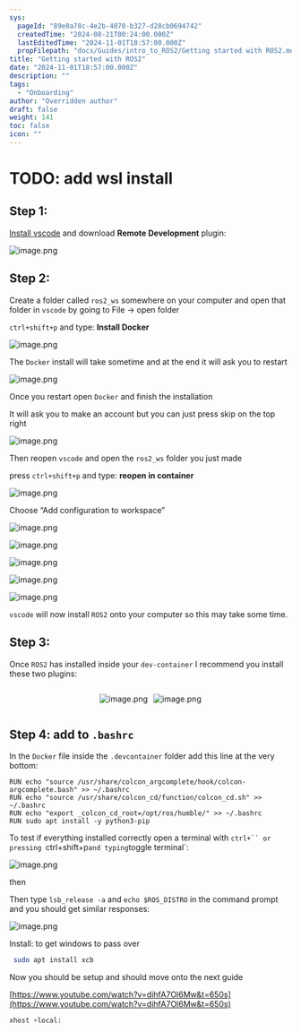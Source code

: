 ```yaml
---
sys:
  pageId: "89e0a78c-4e2b-4070-b327-d28cb0694742"
  createdTime: "2024-08-21T00:24:00.000Z"
  lastEditedTime: "2024-11-01T18:57:00.000Z"
  propFilepath: "docs/Guides/intro_to_ROS2/Getting started with ROS2.md"
title: "Getting started with ROS2"
date: "2024-11-01T18:57:00.000Z"
description: ""
tags:
  - "Onboarding"
author: "Overridden author"
draft: false
weight: 141
toc: false
icon: ""
---
```


# TODO: add wsl install

## Step 1:

[Install vscode](https://code.visualstudio.com/download) and download **Remote Development** plugin:

![image.png](https://prod-files-secure.s3.us-west-2.amazonaws.com/d518164a-d88e-44d1-a4ee-3adb3bd8bce0/efb52993-1881-4a40-b95e-6f020334f022/image.png?X-Amz-Algorithm=AWS4-HMAC-SHA256&X-Amz-Content-Sha256=UNSIGNED-PAYLOAD&X-Amz-Credential=ASIAZI2LB4662BC4HD3X%2F20250222%2Fus-west-2%2Fs3%2Faws4_request&X-Amz-Date=20250222T210210Z&X-Amz-Expires=3600&X-Amz-Security-Token=IQoJb3JpZ2luX2VjEMn%2F%2F%2F%2F%2F%2F%2F%2F%2F%2FwEaCXVzLXdlc3QtMiJGMEQCIGwpnuE7uQnf%2BhEypiur3SFJr9GbxdytqhCqmKDn02mfAiAnx9KcLYDl%2FLgCKe1zuNgQQQsd0VmPbAu2xSK%2FIlELriqIBAjy%2F%2F%2F%2F%2F%2F%2F%2F%2F%2F8BEAAaDDYzNzQyMzE4MzgwNSIM%2FfCwTYaNyHzbHkt%2BKtwDQbRnMISFD1Hg%2B5fuh8cXIRwLR9ZvjdGSXi9pyChrjprFdLD47cLeQubmTLrBcO1wzSZ0NLN%2BfNihBlEh08oF1tnUVPfjA3nHe3FrcI7vPcZJ7UnjNQVmKZGlKNTql8x1WJbDftqV4RgZdeMgIexyl2K6JSgLVBgLOBAu0Ax9f6XCDky3m%2BrKjJOpsx7y9fl07EU1vjfRIbiIiCNqM388ZyD8C%2BlrsDclq%2Fw3XibtzOuneoi2WfgovCo01geH6Wi9LKXQzKmDIagGh1xqQEwiB8yZx5Pu6rb%2FZ%2Ft5ij9uOY4fQyg6WxP%2FwIqsAulYhOJZXifB0aOXKiNLS3MGeVR4Fq%2FBnIrFtmLfD4D6WBfV35%2F5gqxgkO1RcAHqK7RUn7iEiW6USWeQdz3IFPOB8DLmVljiY35IOEfAfEe0Ts9RQN3VacGWiyEj0ufgrfVzS%2BAenMJykPfsGh7vxUveNJREcMkH2DZjEnu2nZLA2lrEaR50H7uJr1OeZ5ctxFPe1XUXAmFSuwJbQ2u4kXvAbrST1zuxg4dVl5TRVFR5lJyVpydFg3FyNRLw%2FRndozuXPSMvL3oIZp%2Fyq7oA18HQvRYnLjN3JNZdpK%2FND1VsdLa086gT52ZpmoibZznjnxIwpILovQY6pgEjN%2B4IQQx3kPXT2O19LF%2FwgSdltt6BLduoY5RtnXvx3RrGBdqdctZVvXLrzfIfYhF%2FvsI%2BK3lRyRLN6SazZoc%2FJ7UE2YVE18jgVJ6%2FNN1xH3JhyC04wV9dNKAKkVUptcTp6xa6quK07AyMm1dwFfkIBJFTZgQV3r2L17YVojFHu7si2w26FK%2FgqvxuvATUs3Oks%2FRMShyPQexu%2BtrNi7q5Z0thOgYp&X-Amz-Signature=ae7618009bf2f2aaa4ad8492ac6fab0d041896bc2727368a56c0256643082ed3&X-Amz-SignedHeaders=host&x-id=GetObject)

## Step 2:

Create a folder called `ros2_ws` somewhere on your computer and open that folder in `vscode` by going to File → open folder 

`ctrl+shift+p` and type: **Install Docker**

![image.png](https://prod-files-secure.s3.us-west-2.amazonaws.com/d518164a-d88e-44d1-a4ee-3adb3bd8bce0/2269dc0e-1cd5-47ff-bceb-c04ad9b2eab0/image.png?X-Amz-Algorithm=AWS4-HMAC-SHA256&X-Amz-Content-Sha256=UNSIGNED-PAYLOAD&X-Amz-Credential=ASIAZI2LB4662BC4HD3X%2F20250222%2Fus-west-2%2Fs3%2Faws4_request&X-Amz-Date=20250222T210209Z&X-Amz-Expires=3600&X-Amz-Security-Token=IQoJb3JpZ2luX2VjEMn%2F%2F%2F%2F%2F%2F%2F%2F%2F%2FwEaCXVzLXdlc3QtMiJGMEQCIGwpnuE7uQnf%2BhEypiur3SFJr9GbxdytqhCqmKDn02mfAiAnx9KcLYDl%2FLgCKe1zuNgQQQsd0VmPbAu2xSK%2FIlELriqIBAjy%2F%2F%2F%2F%2F%2F%2F%2F%2F%2F8BEAAaDDYzNzQyMzE4MzgwNSIM%2FfCwTYaNyHzbHkt%2BKtwDQbRnMISFD1Hg%2B5fuh8cXIRwLR9ZvjdGSXi9pyChrjprFdLD47cLeQubmTLrBcO1wzSZ0NLN%2BfNihBlEh08oF1tnUVPfjA3nHe3FrcI7vPcZJ7UnjNQVmKZGlKNTql8x1WJbDftqV4RgZdeMgIexyl2K6JSgLVBgLOBAu0Ax9f6XCDky3m%2BrKjJOpsx7y9fl07EU1vjfRIbiIiCNqM388ZyD8C%2BlrsDclq%2Fw3XibtzOuneoi2WfgovCo01geH6Wi9LKXQzKmDIagGh1xqQEwiB8yZx5Pu6rb%2FZ%2Ft5ij9uOY4fQyg6WxP%2FwIqsAulYhOJZXifB0aOXKiNLS3MGeVR4Fq%2FBnIrFtmLfD4D6WBfV35%2F5gqxgkO1RcAHqK7RUn7iEiW6USWeQdz3IFPOB8DLmVljiY35IOEfAfEe0Ts9RQN3VacGWiyEj0ufgrfVzS%2BAenMJykPfsGh7vxUveNJREcMkH2DZjEnu2nZLA2lrEaR50H7uJr1OeZ5ctxFPe1XUXAmFSuwJbQ2u4kXvAbrST1zuxg4dVl5TRVFR5lJyVpydFg3FyNRLw%2FRndozuXPSMvL3oIZp%2Fyq7oA18HQvRYnLjN3JNZdpK%2FND1VsdLa086gT52ZpmoibZznjnxIwpILovQY6pgEjN%2B4IQQx3kPXT2O19LF%2FwgSdltt6BLduoY5RtnXvx3RrGBdqdctZVvXLrzfIfYhF%2FvsI%2BK3lRyRLN6SazZoc%2FJ7UE2YVE18jgVJ6%2FNN1xH3JhyC04wV9dNKAKkVUptcTp6xa6quK07AyMm1dwFfkIBJFTZgQV3r2L17YVojFHu7si2w26FK%2FgqvxuvATUs3Oks%2FRMShyPQexu%2BtrNi7q5Z0thOgYp&X-Amz-Signature=276ce3f69e6018f4e0edd357149ed63db44e5be0912bc7c6e33b7c9703fbc8d5&X-Amz-SignedHeaders=host&x-id=GetObject)

The `Docker` install will take sometime and at the end it will ask you to restart

![image.png](https://prod-files-secure.s3.us-west-2.amazonaws.com/d518164a-d88e-44d1-a4ee-3adb3bd8bce0/ed233f78-be33-4b1f-b89c-9c346c0e961e/image.png?X-Amz-Algorithm=AWS4-HMAC-SHA256&X-Amz-Content-Sha256=UNSIGNED-PAYLOAD&X-Amz-Credential=ASIAZI2LB4662BC4HD3X%2F20250222%2Fus-west-2%2Fs3%2Faws4_request&X-Amz-Date=20250222T210210Z&X-Amz-Expires=3600&X-Amz-Security-Token=IQoJb3JpZ2luX2VjEMn%2F%2F%2F%2F%2F%2F%2F%2F%2F%2FwEaCXVzLXdlc3QtMiJGMEQCIGwpnuE7uQnf%2BhEypiur3SFJr9GbxdytqhCqmKDn02mfAiAnx9KcLYDl%2FLgCKe1zuNgQQQsd0VmPbAu2xSK%2FIlELriqIBAjy%2F%2F%2F%2F%2F%2F%2F%2F%2F%2F8BEAAaDDYzNzQyMzE4MzgwNSIM%2FfCwTYaNyHzbHkt%2BKtwDQbRnMISFD1Hg%2B5fuh8cXIRwLR9ZvjdGSXi9pyChrjprFdLD47cLeQubmTLrBcO1wzSZ0NLN%2BfNihBlEh08oF1tnUVPfjA3nHe3FrcI7vPcZJ7UnjNQVmKZGlKNTql8x1WJbDftqV4RgZdeMgIexyl2K6JSgLVBgLOBAu0Ax9f6XCDky3m%2BrKjJOpsx7y9fl07EU1vjfRIbiIiCNqM388ZyD8C%2BlrsDclq%2Fw3XibtzOuneoi2WfgovCo01geH6Wi9LKXQzKmDIagGh1xqQEwiB8yZx5Pu6rb%2FZ%2Ft5ij9uOY4fQyg6WxP%2FwIqsAulYhOJZXifB0aOXKiNLS3MGeVR4Fq%2FBnIrFtmLfD4D6WBfV35%2F5gqxgkO1RcAHqK7RUn7iEiW6USWeQdz3IFPOB8DLmVljiY35IOEfAfEe0Ts9RQN3VacGWiyEj0ufgrfVzS%2BAenMJykPfsGh7vxUveNJREcMkH2DZjEnu2nZLA2lrEaR50H7uJr1OeZ5ctxFPe1XUXAmFSuwJbQ2u4kXvAbrST1zuxg4dVl5TRVFR5lJyVpydFg3FyNRLw%2FRndozuXPSMvL3oIZp%2Fyq7oA18HQvRYnLjN3JNZdpK%2FND1VsdLa086gT52ZpmoibZznjnxIwpILovQY6pgEjN%2B4IQQx3kPXT2O19LF%2FwgSdltt6BLduoY5RtnXvx3RrGBdqdctZVvXLrzfIfYhF%2FvsI%2BK3lRyRLN6SazZoc%2FJ7UE2YVE18jgVJ6%2FNN1xH3JhyC04wV9dNKAKkVUptcTp6xa6quK07AyMm1dwFfkIBJFTZgQV3r2L17YVojFHu7si2w26FK%2FgqvxuvATUs3Oks%2FRMShyPQexu%2BtrNi7q5Z0thOgYp&X-Amz-Signature=f38eac1a3ffc29ab3d8ceef10e6d25519ebb9619630b9ce3210fe2404cd4b810&X-Amz-SignedHeaders=host&x-id=GetObject)

Once you restart open `Docker` and finish the installation

It will ask you to make an account but you can just press skip on the top right

![image.png](https://prod-files-secure.s3.us-west-2.amazonaws.com/d518164a-d88e-44d1-a4ee-3adb3bd8bce0/21010ad9-1659-4fd9-9f59-9932a09b2a3d/image.png?X-Amz-Algorithm=AWS4-HMAC-SHA256&X-Amz-Content-Sha256=UNSIGNED-PAYLOAD&X-Amz-Credential=ASIAZI2LB4662BC4HD3X%2F20250222%2Fus-west-2%2Fs3%2Faws4_request&X-Amz-Date=20250222T210210Z&X-Amz-Expires=3600&X-Amz-Security-Token=IQoJb3JpZ2luX2VjEMn%2F%2F%2F%2F%2F%2F%2F%2F%2F%2FwEaCXVzLXdlc3QtMiJGMEQCIGwpnuE7uQnf%2BhEypiur3SFJr9GbxdytqhCqmKDn02mfAiAnx9KcLYDl%2FLgCKe1zuNgQQQsd0VmPbAu2xSK%2FIlELriqIBAjy%2F%2F%2F%2F%2F%2F%2F%2F%2F%2F8BEAAaDDYzNzQyMzE4MzgwNSIM%2FfCwTYaNyHzbHkt%2BKtwDQbRnMISFD1Hg%2B5fuh8cXIRwLR9ZvjdGSXi9pyChrjprFdLD47cLeQubmTLrBcO1wzSZ0NLN%2BfNihBlEh08oF1tnUVPfjA3nHe3FrcI7vPcZJ7UnjNQVmKZGlKNTql8x1WJbDftqV4RgZdeMgIexyl2K6JSgLVBgLOBAu0Ax9f6XCDky3m%2BrKjJOpsx7y9fl07EU1vjfRIbiIiCNqM388ZyD8C%2BlrsDclq%2Fw3XibtzOuneoi2WfgovCo01geH6Wi9LKXQzKmDIagGh1xqQEwiB8yZx5Pu6rb%2FZ%2Ft5ij9uOY4fQyg6WxP%2FwIqsAulYhOJZXifB0aOXKiNLS3MGeVR4Fq%2FBnIrFtmLfD4D6WBfV35%2F5gqxgkO1RcAHqK7RUn7iEiW6USWeQdz3IFPOB8DLmVljiY35IOEfAfEe0Ts9RQN3VacGWiyEj0ufgrfVzS%2BAenMJykPfsGh7vxUveNJREcMkH2DZjEnu2nZLA2lrEaR50H7uJr1OeZ5ctxFPe1XUXAmFSuwJbQ2u4kXvAbrST1zuxg4dVl5TRVFR5lJyVpydFg3FyNRLw%2FRndozuXPSMvL3oIZp%2Fyq7oA18HQvRYnLjN3JNZdpK%2FND1VsdLa086gT52ZpmoibZznjnxIwpILovQY6pgEjN%2B4IQQx3kPXT2O19LF%2FwgSdltt6BLduoY5RtnXvx3RrGBdqdctZVvXLrzfIfYhF%2FvsI%2BK3lRyRLN6SazZoc%2FJ7UE2YVE18jgVJ6%2FNN1xH3JhyC04wV9dNKAKkVUptcTp6xa6quK07AyMm1dwFfkIBJFTZgQV3r2L17YVojFHu7si2w26FK%2FgqvxuvATUs3Oks%2FRMShyPQexu%2BtrNi7q5Z0thOgYp&X-Amz-Signature=4e822f450fbe215a78ddee2bcab66a3b46bb5d4162268a1eed2a2c94b616cd25&X-Amz-SignedHeaders=host&x-id=GetObject)

Then reopen `vscode` and open the `ros2_ws` folder you just made

press `ctrl+shift+p` and type: **reopen in container**

![image.png](https://prod-files-secure.s3.us-west-2.amazonaws.com/d518164a-d88e-44d1-a4ee-3adb3bd8bce0/4e93b8c2-41ad-488c-8095-c74205196118/image.png?X-Amz-Algorithm=AWS4-HMAC-SHA256&X-Amz-Content-Sha256=UNSIGNED-PAYLOAD&X-Amz-Credential=ASIAZI2LB4662BC4HD3X%2F20250222%2Fus-west-2%2Fs3%2Faws4_request&X-Amz-Date=20250222T210209Z&X-Amz-Expires=3600&X-Amz-Security-Token=IQoJb3JpZ2luX2VjEMn%2F%2F%2F%2F%2F%2F%2F%2F%2F%2FwEaCXVzLXdlc3QtMiJGMEQCIGwpnuE7uQnf%2BhEypiur3SFJr9GbxdytqhCqmKDn02mfAiAnx9KcLYDl%2FLgCKe1zuNgQQQsd0VmPbAu2xSK%2FIlELriqIBAjy%2F%2F%2F%2F%2F%2F%2F%2F%2F%2F8BEAAaDDYzNzQyMzE4MzgwNSIM%2FfCwTYaNyHzbHkt%2BKtwDQbRnMISFD1Hg%2B5fuh8cXIRwLR9ZvjdGSXi9pyChrjprFdLD47cLeQubmTLrBcO1wzSZ0NLN%2BfNihBlEh08oF1tnUVPfjA3nHe3FrcI7vPcZJ7UnjNQVmKZGlKNTql8x1WJbDftqV4RgZdeMgIexyl2K6JSgLVBgLOBAu0Ax9f6XCDky3m%2BrKjJOpsx7y9fl07EU1vjfRIbiIiCNqM388ZyD8C%2BlrsDclq%2Fw3XibtzOuneoi2WfgovCo01geH6Wi9LKXQzKmDIagGh1xqQEwiB8yZx5Pu6rb%2FZ%2Ft5ij9uOY4fQyg6WxP%2FwIqsAulYhOJZXifB0aOXKiNLS3MGeVR4Fq%2FBnIrFtmLfD4D6WBfV35%2F5gqxgkO1RcAHqK7RUn7iEiW6USWeQdz3IFPOB8DLmVljiY35IOEfAfEe0Ts9RQN3VacGWiyEj0ufgrfVzS%2BAenMJykPfsGh7vxUveNJREcMkH2DZjEnu2nZLA2lrEaR50H7uJr1OeZ5ctxFPe1XUXAmFSuwJbQ2u4kXvAbrST1zuxg4dVl5TRVFR5lJyVpydFg3FyNRLw%2FRndozuXPSMvL3oIZp%2Fyq7oA18HQvRYnLjN3JNZdpK%2FND1VsdLa086gT52ZpmoibZznjnxIwpILovQY6pgEjN%2B4IQQx3kPXT2O19LF%2FwgSdltt6BLduoY5RtnXvx3RrGBdqdctZVvXLrzfIfYhF%2FvsI%2BK3lRyRLN6SazZoc%2FJ7UE2YVE18jgVJ6%2FNN1xH3JhyC04wV9dNKAKkVUptcTp6xa6quK07AyMm1dwFfkIBJFTZgQV3r2L17YVojFHu7si2w26FK%2FgqvxuvATUs3Oks%2FRMShyPQexu%2BtrNi7q5Z0thOgYp&X-Amz-Signature=085374c990e2aef48d18ca01c10643cc0e597cc05a61876fec62943b6a8c1ec0&X-Amz-SignedHeaders=host&x-id=GetObject)

Choose “Add configuration to workspace”

![image.png](https://prod-files-secure.s3.us-west-2.amazonaws.com/d518164a-d88e-44d1-a4ee-3adb3bd8bce0/9560b282-5060-4989-ba37-97e7b2c22476/image.png?X-Amz-Algorithm=AWS4-HMAC-SHA256&X-Amz-Content-Sha256=UNSIGNED-PAYLOAD&X-Amz-Credential=ASIAZI2LB4662BC4HD3X%2F20250222%2Fus-west-2%2Fs3%2Faws4_request&X-Amz-Date=20250222T210210Z&X-Amz-Expires=3600&X-Amz-Security-Token=IQoJb3JpZ2luX2VjEMn%2F%2F%2F%2F%2F%2F%2F%2F%2F%2FwEaCXVzLXdlc3QtMiJGMEQCIGwpnuE7uQnf%2BhEypiur3SFJr9GbxdytqhCqmKDn02mfAiAnx9KcLYDl%2FLgCKe1zuNgQQQsd0VmPbAu2xSK%2FIlELriqIBAjy%2F%2F%2F%2F%2F%2F%2F%2F%2F%2F8BEAAaDDYzNzQyMzE4MzgwNSIM%2FfCwTYaNyHzbHkt%2BKtwDQbRnMISFD1Hg%2B5fuh8cXIRwLR9ZvjdGSXi9pyChrjprFdLD47cLeQubmTLrBcO1wzSZ0NLN%2BfNihBlEh08oF1tnUVPfjA3nHe3FrcI7vPcZJ7UnjNQVmKZGlKNTql8x1WJbDftqV4RgZdeMgIexyl2K6JSgLVBgLOBAu0Ax9f6XCDky3m%2BrKjJOpsx7y9fl07EU1vjfRIbiIiCNqM388ZyD8C%2BlrsDclq%2Fw3XibtzOuneoi2WfgovCo01geH6Wi9LKXQzKmDIagGh1xqQEwiB8yZx5Pu6rb%2FZ%2Ft5ij9uOY4fQyg6WxP%2FwIqsAulYhOJZXifB0aOXKiNLS3MGeVR4Fq%2FBnIrFtmLfD4D6WBfV35%2F5gqxgkO1RcAHqK7RUn7iEiW6USWeQdz3IFPOB8DLmVljiY35IOEfAfEe0Ts9RQN3VacGWiyEj0ufgrfVzS%2BAenMJykPfsGh7vxUveNJREcMkH2DZjEnu2nZLA2lrEaR50H7uJr1OeZ5ctxFPe1XUXAmFSuwJbQ2u4kXvAbrST1zuxg4dVl5TRVFR5lJyVpydFg3FyNRLw%2FRndozuXPSMvL3oIZp%2Fyq7oA18HQvRYnLjN3JNZdpK%2FND1VsdLa086gT52ZpmoibZznjnxIwpILovQY6pgEjN%2B4IQQx3kPXT2O19LF%2FwgSdltt6BLduoY5RtnXvx3RrGBdqdctZVvXLrzfIfYhF%2FvsI%2BK3lRyRLN6SazZoc%2FJ7UE2YVE18jgVJ6%2FNN1xH3JhyC04wV9dNKAKkVUptcTp6xa6quK07AyMm1dwFfkIBJFTZgQV3r2L17YVojFHu7si2w26FK%2FgqvxuvATUs3Oks%2FRMShyPQexu%2BtrNi7q5Z0thOgYp&X-Amz-Signature=08c7a16fdfcbb2b7c00b3fdc192c4b3884a76ac40eda7abf6daa70e7bd905c04&X-Amz-SignedHeaders=host&x-id=GetObject)

![image.png](https://prod-files-secure.s3.us-west-2.amazonaws.com/d518164a-d88e-44d1-a4ee-3adb3bd8bce0/2ee63f81-886b-48e8-a553-dc6e5eac99e4/image.png?X-Amz-Algorithm=AWS4-HMAC-SHA256&X-Amz-Content-Sha256=UNSIGNED-PAYLOAD&X-Amz-Credential=ASIAZI2LB4662BC4HD3X%2F20250222%2Fus-west-2%2Fs3%2Faws4_request&X-Amz-Date=20250222T210210Z&X-Amz-Expires=3600&X-Amz-Security-Token=IQoJb3JpZ2luX2VjEMn%2F%2F%2F%2F%2F%2F%2F%2F%2F%2FwEaCXVzLXdlc3QtMiJGMEQCIGwpnuE7uQnf%2BhEypiur3SFJr9GbxdytqhCqmKDn02mfAiAnx9KcLYDl%2FLgCKe1zuNgQQQsd0VmPbAu2xSK%2FIlELriqIBAjy%2F%2F%2F%2F%2F%2F%2F%2F%2F%2F8BEAAaDDYzNzQyMzE4MzgwNSIM%2FfCwTYaNyHzbHkt%2BKtwDQbRnMISFD1Hg%2B5fuh8cXIRwLR9ZvjdGSXi9pyChrjprFdLD47cLeQubmTLrBcO1wzSZ0NLN%2BfNihBlEh08oF1tnUVPfjA3nHe3FrcI7vPcZJ7UnjNQVmKZGlKNTql8x1WJbDftqV4RgZdeMgIexyl2K6JSgLVBgLOBAu0Ax9f6XCDky3m%2BrKjJOpsx7y9fl07EU1vjfRIbiIiCNqM388ZyD8C%2BlrsDclq%2Fw3XibtzOuneoi2WfgovCo01geH6Wi9LKXQzKmDIagGh1xqQEwiB8yZx5Pu6rb%2FZ%2Ft5ij9uOY4fQyg6WxP%2FwIqsAulYhOJZXifB0aOXKiNLS3MGeVR4Fq%2FBnIrFtmLfD4D6WBfV35%2F5gqxgkO1RcAHqK7RUn7iEiW6USWeQdz3IFPOB8DLmVljiY35IOEfAfEe0Ts9RQN3VacGWiyEj0ufgrfVzS%2BAenMJykPfsGh7vxUveNJREcMkH2DZjEnu2nZLA2lrEaR50H7uJr1OeZ5ctxFPe1XUXAmFSuwJbQ2u4kXvAbrST1zuxg4dVl5TRVFR5lJyVpydFg3FyNRLw%2FRndozuXPSMvL3oIZp%2Fyq7oA18HQvRYnLjN3JNZdpK%2FND1VsdLa086gT52ZpmoibZznjnxIwpILovQY6pgEjN%2B4IQQx3kPXT2O19LF%2FwgSdltt6BLduoY5RtnXvx3RrGBdqdctZVvXLrzfIfYhF%2FvsI%2BK3lRyRLN6SazZoc%2FJ7UE2YVE18jgVJ6%2FNN1xH3JhyC04wV9dNKAKkVUptcTp6xa6quK07AyMm1dwFfkIBJFTZgQV3r2L17YVojFHu7si2w26FK%2FgqvxuvATUs3Oks%2FRMShyPQexu%2BtrNi7q5Z0thOgYp&X-Amz-Signature=8c01115d89c548c4793bcec1f37a28247b84c9e581d1ac2b0ea6b5c03e32c24f&X-Amz-SignedHeaders=host&x-id=GetObject)

![image.png](https://prod-files-secure.s3.us-west-2.amazonaws.com/d518164a-d88e-44d1-a4ee-3adb3bd8bce0/ae1580b2-b048-407e-aed9-b584224a7a04/image.png?X-Amz-Algorithm=AWS4-HMAC-SHA256&X-Amz-Content-Sha256=UNSIGNED-PAYLOAD&X-Amz-Credential=ASIAZI2LB4662BC4HD3X%2F20250222%2Fus-west-2%2Fs3%2Faws4_request&X-Amz-Date=20250222T210209Z&X-Amz-Expires=3600&X-Amz-Security-Token=IQoJb3JpZ2luX2VjEMn%2F%2F%2F%2F%2F%2F%2F%2F%2F%2FwEaCXVzLXdlc3QtMiJGMEQCIGwpnuE7uQnf%2BhEypiur3SFJr9GbxdytqhCqmKDn02mfAiAnx9KcLYDl%2FLgCKe1zuNgQQQsd0VmPbAu2xSK%2FIlELriqIBAjy%2F%2F%2F%2F%2F%2F%2F%2F%2F%2F8BEAAaDDYzNzQyMzE4MzgwNSIM%2FfCwTYaNyHzbHkt%2BKtwDQbRnMISFD1Hg%2B5fuh8cXIRwLR9ZvjdGSXi9pyChrjprFdLD47cLeQubmTLrBcO1wzSZ0NLN%2BfNihBlEh08oF1tnUVPfjA3nHe3FrcI7vPcZJ7UnjNQVmKZGlKNTql8x1WJbDftqV4RgZdeMgIexyl2K6JSgLVBgLOBAu0Ax9f6XCDky3m%2BrKjJOpsx7y9fl07EU1vjfRIbiIiCNqM388ZyD8C%2BlrsDclq%2Fw3XibtzOuneoi2WfgovCo01geH6Wi9LKXQzKmDIagGh1xqQEwiB8yZx5Pu6rb%2FZ%2Ft5ij9uOY4fQyg6WxP%2FwIqsAulYhOJZXifB0aOXKiNLS3MGeVR4Fq%2FBnIrFtmLfD4D6WBfV35%2F5gqxgkO1RcAHqK7RUn7iEiW6USWeQdz3IFPOB8DLmVljiY35IOEfAfEe0Ts9RQN3VacGWiyEj0ufgrfVzS%2BAenMJykPfsGh7vxUveNJREcMkH2DZjEnu2nZLA2lrEaR50H7uJr1OeZ5ctxFPe1XUXAmFSuwJbQ2u4kXvAbrST1zuxg4dVl5TRVFR5lJyVpydFg3FyNRLw%2FRndozuXPSMvL3oIZp%2Fyq7oA18HQvRYnLjN3JNZdpK%2FND1VsdLa086gT52ZpmoibZznjnxIwpILovQY6pgEjN%2B4IQQx3kPXT2O19LF%2FwgSdltt6BLduoY5RtnXvx3RrGBdqdctZVvXLrzfIfYhF%2FvsI%2BK3lRyRLN6SazZoc%2FJ7UE2YVE18jgVJ6%2FNN1xH3JhyC04wV9dNKAKkVUptcTp6xa6quK07AyMm1dwFfkIBJFTZgQV3r2L17YVojFHu7si2w26FK%2FgqvxuvATUs3Oks%2FRMShyPQexu%2BtrNi7q5Z0thOgYp&X-Amz-Signature=1dd52e28548dead4a79c282b9721585a3464f8abf236d2af667b1bb9b9dcfc0b&X-Amz-SignedHeaders=host&x-id=GetObject)

![image.png](https://prod-files-secure.s3.us-west-2.amazonaws.com/d518164a-d88e-44d1-a4ee-3adb3bd8bce0/53255b28-f75e-430f-b9e3-c0ac8577e42b/image.png?X-Amz-Algorithm=AWS4-HMAC-SHA256&X-Amz-Content-Sha256=UNSIGNED-PAYLOAD&X-Amz-Credential=ASIAZI2LB4662BC4HD3X%2F20250222%2Fus-west-2%2Fs3%2Faws4_request&X-Amz-Date=20250222T210209Z&X-Amz-Expires=3600&X-Amz-Security-Token=IQoJb3JpZ2luX2VjEMn%2F%2F%2F%2F%2F%2F%2F%2F%2F%2FwEaCXVzLXdlc3QtMiJGMEQCIGwpnuE7uQnf%2BhEypiur3SFJr9GbxdytqhCqmKDn02mfAiAnx9KcLYDl%2FLgCKe1zuNgQQQsd0VmPbAu2xSK%2FIlELriqIBAjy%2F%2F%2F%2F%2F%2F%2F%2F%2F%2F8BEAAaDDYzNzQyMzE4MzgwNSIM%2FfCwTYaNyHzbHkt%2BKtwDQbRnMISFD1Hg%2B5fuh8cXIRwLR9ZvjdGSXi9pyChrjprFdLD47cLeQubmTLrBcO1wzSZ0NLN%2BfNihBlEh08oF1tnUVPfjA3nHe3FrcI7vPcZJ7UnjNQVmKZGlKNTql8x1WJbDftqV4RgZdeMgIexyl2K6JSgLVBgLOBAu0Ax9f6XCDky3m%2BrKjJOpsx7y9fl07EU1vjfRIbiIiCNqM388ZyD8C%2BlrsDclq%2Fw3XibtzOuneoi2WfgovCo01geH6Wi9LKXQzKmDIagGh1xqQEwiB8yZx5Pu6rb%2FZ%2Ft5ij9uOY4fQyg6WxP%2FwIqsAulYhOJZXifB0aOXKiNLS3MGeVR4Fq%2FBnIrFtmLfD4D6WBfV35%2F5gqxgkO1RcAHqK7RUn7iEiW6USWeQdz3IFPOB8DLmVljiY35IOEfAfEe0Ts9RQN3VacGWiyEj0ufgrfVzS%2BAenMJykPfsGh7vxUveNJREcMkH2DZjEnu2nZLA2lrEaR50H7uJr1OeZ5ctxFPe1XUXAmFSuwJbQ2u4kXvAbrST1zuxg4dVl5TRVFR5lJyVpydFg3FyNRLw%2FRndozuXPSMvL3oIZp%2Fyq7oA18HQvRYnLjN3JNZdpK%2FND1VsdLa086gT52ZpmoibZznjnxIwpILovQY6pgEjN%2B4IQQx3kPXT2O19LF%2FwgSdltt6BLduoY5RtnXvx3RrGBdqdctZVvXLrzfIfYhF%2FvsI%2BK3lRyRLN6SazZoc%2FJ7UE2YVE18jgVJ6%2FNN1xH3JhyC04wV9dNKAKkVUptcTp6xa6quK07AyMm1dwFfkIBJFTZgQV3r2L17YVojFHu7si2w26FK%2FgqvxuvATUs3Oks%2FRMShyPQexu%2BtrNi7q5Z0thOgYp&X-Amz-Signature=9a71a78a3bce1bf4f371981319112611e5ff05628f20aaf57776f80900beb67a&X-Amz-SignedHeaders=host&x-id=GetObject)

![image.png](https://prod-files-secure.s3.us-west-2.amazonaws.com/d518164a-d88e-44d1-a4ee-3adb3bd8bce0/7c562767-5af9-4ffb-97d1-327bcdf4ee00/image.png?X-Amz-Algorithm=AWS4-HMAC-SHA256&X-Amz-Content-Sha256=UNSIGNED-PAYLOAD&X-Amz-Credential=ASIAZI2LB4662BC4HD3X%2F20250222%2Fus-west-2%2Fs3%2Faws4_request&X-Amz-Date=20250222T210209Z&X-Amz-Expires=3600&X-Amz-Security-Token=IQoJb3JpZ2luX2VjEMn%2F%2F%2F%2F%2F%2F%2F%2F%2F%2FwEaCXVzLXdlc3QtMiJGMEQCIGwpnuE7uQnf%2BhEypiur3SFJr9GbxdytqhCqmKDn02mfAiAnx9KcLYDl%2FLgCKe1zuNgQQQsd0VmPbAu2xSK%2FIlELriqIBAjy%2F%2F%2F%2F%2F%2F%2F%2F%2F%2F8BEAAaDDYzNzQyMzE4MzgwNSIM%2FfCwTYaNyHzbHkt%2BKtwDQbRnMISFD1Hg%2B5fuh8cXIRwLR9ZvjdGSXi9pyChrjprFdLD47cLeQubmTLrBcO1wzSZ0NLN%2BfNihBlEh08oF1tnUVPfjA3nHe3FrcI7vPcZJ7UnjNQVmKZGlKNTql8x1WJbDftqV4RgZdeMgIexyl2K6JSgLVBgLOBAu0Ax9f6XCDky3m%2BrKjJOpsx7y9fl07EU1vjfRIbiIiCNqM388ZyD8C%2BlrsDclq%2Fw3XibtzOuneoi2WfgovCo01geH6Wi9LKXQzKmDIagGh1xqQEwiB8yZx5Pu6rb%2FZ%2Ft5ij9uOY4fQyg6WxP%2FwIqsAulYhOJZXifB0aOXKiNLS3MGeVR4Fq%2FBnIrFtmLfD4D6WBfV35%2F5gqxgkO1RcAHqK7RUn7iEiW6USWeQdz3IFPOB8DLmVljiY35IOEfAfEe0Ts9RQN3VacGWiyEj0ufgrfVzS%2BAenMJykPfsGh7vxUveNJREcMkH2DZjEnu2nZLA2lrEaR50H7uJr1OeZ5ctxFPe1XUXAmFSuwJbQ2u4kXvAbrST1zuxg4dVl5TRVFR5lJyVpydFg3FyNRLw%2FRndozuXPSMvL3oIZp%2Fyq7oA18HQvRYnLjN3JNZdpK%2FND1VsdLa086gT52ZpmoibZznjnxIwpILovQY6pgEjN%2B4IQQx3kPXT2O19LF%2FwgSdltt6BLduoY5RtnXvx3RrGBdqdctZVvXLrzfIfYhF%2FvsI%2BK3lRyRLN6SazZoc%2FJ7UE2YVE18jgVJ6%2FNN1xH3JhyC04wV9dNKAKkVUptcTp6xa6quK07AyMm1dwFfkIBJFTZgQV3r2L17YVojFHu7si2w26FK%2FgqvxuvATUs3Oks%2FRMShyPQexu%2BtrNi7q5Z0thOgYp&X-Amz-Signature=b1bab15dc6548abb93b72234a207be17f47091d4c59d90ee83bbdbcaca0773d6&X-Amz-SignedHeaders=host&x-id=GetObject)

`vscode` will now install `ROS2` onto your computer so this may take some time.

## Step 3:

Once `ROS2` has installed inside your `dev-container` I recommend you install these two plugins:

<div style="display: flex;flex-direction: row; column-gap:10px; max-width: 630px;justify-content: center;">
<div>

![image.png](https://prod-files-secure.s3.us-west-2.amazonaws.com/d518164a-d88e-44d1-a4ee-3adb3bd8bce0/3fc3d550-5a54-4ba1-ba6b-faa01cdb7369/image.png?X-Amz-Algorithm=AWS4-HMAC-SHA256&X-Amz-Content-Sha256=UNSIGNED-PAYLOAD&X-Amz-Credential=ASIAZI2LB466YCBFM6I5%2F20250222%2Fus-west-2%2Fs3%2Faws4_request&X-Amz-Date=20250222T210213Z&X-Amz-Expires=3600&X-Amz-Security-Token=IQoJb3JpZ2luX2VjEMr%2F%2F%2F%2F%2F%2F%2F%2F%2F%2FwEaCXVzLXdlc3QtMiJGMEQCID56obRlf87VzzbfwE4ejHwjL%2FEdrFfcfiManNfM83AwAiA%2F391xz%2FWwgOwhgCGr2LIY13FVvpb7dsV26%2FsOHpxvhSqIBAjz%2F%2F%2F%2F%2F%2F%2F%2F%2F%2F8BEAAaDDYzNzQyMzE4MzgwNSIMzqgrjYSK3D4z4SDzKtwDv9w17I2qoRktTHCAMvSRjsDsqCShSdC3QStrUox9TUyhaIe6UWSoEvddUhztHFrCdgYID%2B3s2xsrpHQ2kIrJw6teF4JBYSQowDJXni5DHgGjtC6UKGpunckmiZ9T9qelUO5wREZpLyQ9ujq7t08OArwd8THg6MRVspmeW4g%2BfnWP95n491lioz8E1uSH806k6AwQBrusd2G2sVIdvkuL398iGkPG4fTP%2B2DUTLB2Zjf0OmDGEcQLXp26m5ULk8fbfJkJ5Iu758nKTTAIxBsycvd6Kw%2FcwVzAunjI6iwaoh6xuDbksoLqUVdiFW1epqSxTttP8EOQMi00r8qTTDabfP2MoHvJcX6KqJxHgk8dFW2ckVmk23P5pxOXuRj2zoAAPXluPS9OYTOgULcjeVApKJQkKXdZmueqD2BxqWUUEcGj4CCjCcfeavkHwMc13TK%2FhfTdfoavSner2cIo8tCKX0Dx5B0r0nbDAx%2BL90XN9o9ZXhAch9XP3vGG3U%2BBAGw77OALvf0u7ryk7bLpvx5d%2B3%2Bw2Lsr3fiVE23b2q55a2NbvDqTgz4yL1Grg8tKYxqlfDDm%2BbjQ0bYX%2BAnBRUAOGTQEMgA8mbsudSFviWXub84pxjsxvr%2BmpwgqlvowzpTovQY6pgHT520ibzXvdrpn2Z18MjKDfpoTIN0oi8YeIeyWmfAAZYr1w%2FJoWh%2FXkkjiQ%2FkUS4VsCZHCjIc%2FO0aSOSzvhoxW%2BdmSOTsKSzZusaU5khRp3y5jAZdhUNsuLHqgRKZxh4ofjDd1FX1WC5%2B8wIABDqTEF%2F2Lhr90J%2F6x5YsxnQUQCtg5BPdRsszIvUI5RlZpKBQdnkaq0HrvG93Jg9o4ENc5VmZU7De6&X-Amz-Signature=561dfbe3ba673c5046f46372f31dc6c9da28b47f4d96bb253c91e1b0b0f81071&X-Amz-SignedHeaders=host&x-id=GetObject)

</div>
<div>

![image.png](https://prod-files-secure.s3.us-west-2.amazonaws.com/d518164a-d88e-44d1-a4ee-3adb3bd8bce0/d994cc66-13c2-4093-a5a3-f84cf4601a82/image.png?X-Amz-Algorithm=AWS4-HMAC-SHA256&X-Amz-Content-Sha256=UNSIGNED-PAYLOAD&X-Amz-Credential=ASIAZI2LB466TJPLCDSZ%2F20250222%2Fus-west-2%2Fs3%2Faws4_request&X-Amz-Date=20250222T210216Z&X-Amz-Expires=3600&X-Amz-Security-Token=IQoJb3JpZ2luX2VjEMr%2F%2F%2F%2F%2F%2F%2F%2F%2F%2FwEaCXVzLXdlc3QtMiJHMEUCIQDsLyWu%2BBkw%2BAoXExgHxvLiopMeaTd%2B4ImU%2B%2Fv9cTVthgIgWQVlj9jo8aIDXdVmFo1vjw6Gt7Ro9HsQBEG5blFYY6MqiAQI8%2F%2F%2F%2F%2F%2F%2F%2F%2F%2F%2FARAAGgw2Mzc0MjMxODM4MDUiDFprybGOLvmrE1YIkSrcA4A%2Bt3MZOUNELQgv3XPrVVx0L096pXAWAY7yYif5z2qST3y%2FyMb4ppcgtiLJfjcwlPNPVnQIW7RBZF2xnhn%2Fhf6oyRwHl4zbNEKH00lTqhVajy0TIAF40%2FWv1BtKSb%2F079yd3J15pYMwKlFXSWfJaojPPqIhH3nCVuI%2Bb0D75Qw8US8uX5GgkpQTD9%2FuACTAcyIWWIVRebMN4xHGhS%2FcEegY1RoxIZLerCEwbRrhLvKDFQO8wuCF0Nc1HOtvHGYYFeY8JDMCql%2FGs6df7jtq9HRcBJDFCD1QnWulOBJSClEj8rEx%2BegXG%2BZ0ByTkxn%2Bkl81yCGn2u5qX4H%2BqjvmLPoLACFIfd99ggsF6wEGifEr9beiA3udqtgzt8DMnsTdCSXdAaApWBGIy%2Ff5mTA3LbJXWYma6TuNkHLCb55eqgFtQjuXjmOlySs1GVGQfjThZfYooPUfU7HrDTsnXt6Lkfge6nYX7z6EA6JAT%2FTEp6Zjlv%2F92xGRSf1pyKsyHrdXnQLLTkPdizVehmiefrq9DktiuM5liGTR3Gu%2BOUuXiMrKVc1azQNpqkQsc8Ll7sfjoBiJHNKifAA%2B2Ou88ZhYQTL4Gi4EPpStg6AHRT1PDBTXRYklt6TeEnI2q%2FAo4MJep6L0GOqUBknMp0MJJHreqE6TH%2FUh1Jg3OV628hspxSxDDVT9pflgfuKy%2Fz18mSyqVg8vaQCPB5aBN6XW59KHlICAc3%2B2dsKIb9QBX6cNYIUVSk6mmK%2FT8lfkCuM6izy%2BNlYRsM4UCLDgXbottWbDIn%2FhQkVneKARLNsXUX4BjzsWQ5IBqhpl9BEqd3P7ZiRAlfOo7CEuVYvD%2Fl0ZBJZ8sM9kR%2B1C4tzWUhqAp&X-Amz-Signature=f49cc4ddb50bfa6f442fde4208198a2b739b239792981a467e0c3a296e0e17cf&X-Amz-SignedHeaders=host&x-id=GetObject)

</div>
</div>

## Step 4: add to `.bashrc`

In the `Docker` file inside the `.devcontainer` folder add this line at the very bottom: 

```docker
RUN echo "source /usr/share/colcon_argcomplete/hook/colcon-argcomplete.bash" >> ~/.bashrc
RUN echo "source /usr/share/colcon_cd/function/colcon_cd.sh" >> ~/.bashrc
RUN echo "export _colcon_cd_root=/opt/ros/humble/" >> ~/.bashrc
RUN sudo apt install -y python3-pip 
```

To test if everything installed correctly open a terminal with `ctrl+`` or pressing `ctrl+shift+p` and typing `toggle terminal`:

![image.png](https://prod-files-secure.s3.us-west-2.amazonaws.com/d518164a-d88e-44d1-a4ee-3adb3bd8bce0/6a4943d8-b04e-4c02-9a58-775f3384d1a5/image.png?X-Amz-Algorithm=AWS4-HMAC-SHA256&X-Amz-Content-Sha256=UNSIGNED-PAYLOAD&X-Amz-Credential=ASIAZI2LB4662BC4HD3X%2F20250222%2Fus-west-2%2Fs3%2Faws4_request&X-Amz-Date=20250222T210209Z&X-Amz-Expires=3600&X-Amz-Security-Token=IQoJb3JpZ2luX2VjEMn%2F%2F%2F%2F%2F%2F%2F%2F%2F%2FwEaCXVzLXdlc3QtMiJGMEQCIGwpnuE7uQnf%2BhEypiur3SFJr9GbxdytqhCqmKDn02mfAiAnx9KcLYDl%2FLgCKe1zuNgQQQsd0VmPbAu2xSK%2FIlELriqIBAjy%2F%2F%2F%2F%2F%2F%2F%2F%2F%2F8BEAAaDDYzNzQyMzE4MzgwNSIM%2FfCwTYaNyHzbHkt%2BKtwDQbRnMISFD1Hg%2B5fuh8cXIRwLR9ZvjdGSXi9pyChrjprFdLD47cLeQubmTLrBcO1wzSZ0NLN%2BfNihBlEh08oF1tnUVPfjA3nHe3FrcI7vPcZJ7UnjNQVmKZGlKNTql8x1WJbDftqV4RgZdeMgIexyl2K6JSgLVBgLOBAu0Ax9f6XCDky3m%2BrKjJOpsx7y9fl07EU1vjfRIbiIiCNqM388ZyD8C%2BlrsDclq%2Fw3XibtzOuneoi2WfgovCo01geH6Wi9LKXQzKmDIagGh1xqQEwiB8yZx5Pu6rb%2FZ%2Ft5ij9uOY4fQyg6WxP%2FwIqsAulYhOJZXifB0aOXKiNLS3MGeVR4Fq%2FBnIrFtmLfD4D6WBfV35%2F5gqxgkO1RcAHqK7RUn7iEiW6USWeQdz3IFPOB8DLmVljiY35IOEfAfEe0Ts9RQN3VacGWiyEj0ufgrfVzS%2BAenMJykPfsGh7vxUveNJREcMkH2DZjEnu2nZLA2lrEaR50H7uJr1OeZ5ctxFPe1XUXAmFSuwJbQ2u4kXvAbrST1zuxg4dVl5TRVFR5lJyVpydFg3FyNRLw%2FRndozuXPSMvL3oIZp%2Fyq7oA18HQvRYnLjN3JNZdpK%2FND1VsdLa086gT52ZpmoibZznjnxIwpILovQY6pgEjN%2B4IQQx3kPXT2O19LF%2FwgSdltt6BLduoY5RtnXvx3RrGBdqdctZVvXLrzfIfYhF%2FvsI%2BK3lRyRLN6SazZoc%2FJ7UE2YVE18jgVJ6%2FNN1xH3JhyC04wV9dNKAKkVUptcTp6xa6quK07AyMm1dwFfkIBJFTZgQV3r2L17YVojFHu7si2w26FK%2FgqvxuvATUs3Oks%2FRMShyPQexu%2BtrNi7q5Z0thOgYp&X-Amz-Signature=7e2611cfcae0358bac6133e30d448a908c52104e8bdffd2972fd0c1532f650ee&X-Amz-SignedHeaders=host&x-id=GetObject)

then 

Then type `lsb_release -a` and `echo $ROS_DISTRO` in the command prompt and you should get similar responses:

![image.png](https://prod-files-secure.s3.us-west-2.amazonaws.com/d518164a-d88e-44d1-a4ee-3adb3bd8bce0/3e635dec-a805-4e85-8b9e-d000e5b71a4e/image.png?X-Amz-Algorithm=AWS4-HMAC-SHA256&X-Amz-Content-Sha256=UNSIGNED-PAYLOAD&X-Amz-Credential=ASIAZI2LB4662BC4HD3X%2F20250222%2Fus-west-2%2Fs3%2Faws4_request&X-Amz-Date=20250222T210209Z&X-Amz-Expires=3600&X-Amz-Security-Token=IQoJb3JpZ2luX2VjEMn%2F%2F%2F%2F%2F%2F%2F%2F%2F%2FwEaCXVzLXdlc3QtMiJGMEQCIGwpnuE7uQnf%2BhEypiur3SFJr9GbxdytqhCqmKDn02mfAiAnx9KcLYDl%2FLgCKe1zuNgQQQsd0VmPbAu2xSK%2FIlELriqIBAjy%2F%2F%2F%2F%2F%2F%2F%2F%2F%2F8BEAAaDDYzNzQyMzE4MzgwNSIM%2FfCwTYaNyHzbHkt%2BKtwDQbRnMISFD1Hg%2B5fuh8cXIRwLR9ZvjdGSXi9pyChrjprFdLD47cLeQubmTLrBcO1wzSZ0NLN%2BfNihBlEh08oF1tnUVPfjA3nHe3FrcI7vPcZJ7UnjNQVmKZGlKNTql8x1WJbDftqV4RgZdeMgIexyl2K6JSgLVBgLOBAu0Ax9f6XCDky3m%2BrKjJOpsx7y9fl07EU1vjfRIbiIiCNqM388ZyD8C%2BlrsDclq%2Fw3XibtzOuneoi2WfgovCo01geH6Wi9LKXQzKmDIagGh1xqQEwiB8yZx5Pu6rb%2FZ%2Ft5ij9uOY4fQyg6WxP%2FwIqsAulYhOJZXifB0aOXKiNLS3MGeVR4Fq%2FBnIrFtmLfD4D6WBfV35%2F5gqxgkO1RcAHqK7RUn7iEiW6USWeQdz3IFPOB8DLmVljiY35IOEfAfEe0Ts9RQN3VacGWiyEj0ufgrfVzS%2BAenMJykPfsGh7vxUveNJREcMkH2DZjEnu2nZLA2lrEaR50H7uJr1OeZ5ctxFPe1XUXAmFSuwJbQ2u4kXvAbrST1zuxg4dVl5TRVFR5lJyVpydFg3FyNRLw%2FRndozuXPSMvL3oIZp%2Fyq7oA18HQvRYnLjN3JNZdpK%2FND1VsdLa086gT52ZpmoibZznjnxIwpILovQY6pgEjN%2B4IQQx3kPXT2O19LF%2FwgSdltt6BLduoY5RtnXvx3RrGBdqdctZVvXLrzfIfYhF%2FvsI%2BK3lRyRLN6SazZoc%2FJ7UE2YVE18jgVJ6%2FNN1xH3JhyC04wV9dNKAKkVUptcTp6xa6quK07AyMm1dwFfkIBJFTZgQV3r2L17YVojFHu7si2w26FK%2FgqvxuvATUs3Oks%2FRMShyPQexu%2BtrNi7q5Z0thOgYp&X-Amz-Signature=0cd1da704c23b16ee82864384df740be59be4839f40d7a1a5eb8f12321fd6100&X-Amz-SignedHeaders=host&x-id=GetObject)

Install:  to get windows to pass over

```bash
 sudo apt install xcb
```

Now you should be setup and should move onto the next guide 

[https://www.youtube.com/watch?v=dihfA7Ol6Mw&t=650s](https://www.youtube.com/watch?v=dihfA7Ol6Mw&t=650s)

```python
xhost +local:
```
